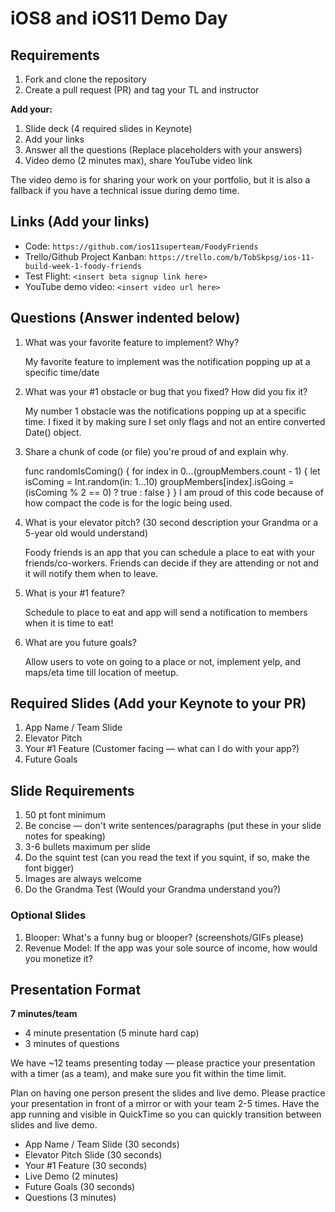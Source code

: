 # iOS8 and iOS11 Demo Day

## Requirements

1. Fork and clone the repository
2. Create a pull request (PR) and tag your TL and instructor

**Add your:**

1. Slide deck (4 required slides in Keynote)
2. Add your links
3. Answer all the questions (Replace placeholders with your answers)
4. Video demo (2 minutes max), share YouTube video link

The video demo is for sharing your work on your portfolio, but it is also a fallback if you have a technical issue during demo time.

## Links (Add your links)

* Code: `https://github.com/ios11superteam/FoodyFriends`
* Trello/Github Project Kanban: `https://trello.com/b/TobSkpsg/ios-11-build-week-1-foody-friends`
* Test Flight: `<insert beta signup link here>`
* YouTube demo video: `<insert video url here>`

## Questions (Answer indented below)

1. What was your favorite feature to implement? Why?

    My favorite feature to implement was the notification popping up at a specific time/date

2. What was your #1 obstacle or bug that you fixed? How did you fix it?

    My number 1 obstacle was the notifications popping up at a specific time. I fixed it by making sure I set only flags and    not an entire converted Date() object.
  
3. Share a chunk of code (or file) you're proud of and explain why.

    func randomIsComing() {
        for index in 0...(groupMembers.count - 1) {
            let isComing = Int.random(in: 1...10)
            groupMembers[index].isGoing = (isComing % 2 == 0) ? true : false
        }
    }
    I am proud of this code because of how compact the code is for the logic being used.
  
4. What is your elevator pitch? (30 second description your Grandma or a 5-year old would understand)

    Foody friends is an app that you can schedule a place to eat with your friends/co-workers. Friends can decide if they are attending or not and it will notify them when to leave.
  
5. What is your #1 feature?

    Schedule to place to eat and app will send a notification to members when it is time to eat!
  
6. What are you future goals?

    Allow users to vote on going to a place or not, implement yelp, and maps/eta time till location of meetup.

## Required Slides (Add your Keynote to your PR)

1. App Name / Team Slide
2. Elevator Pitch
3. Your #1 Feature (Customer facing — what can I do with your app?)
4. Future Goals

## Slide Requirements

1. 50 pt font minimum
2. Be concise — don't write sentences/paragraphs (put these in your slide notes for speaking)
3. 3-6 bullets maximum per slide
4. Do the squint test (can you read the text if you squint, if so, make the font bigger)
6. Images are always welcome
7. Do the Grandma Test (Would your Grandma understand you?)

### Optional Slides

1. Blooper: What's a funny bug or blooper? (screenshots/GIFs please)
2. Revenue Model: If the app was your sole source of income, how would you monetize it?

## Presentation Format

**7 minutes/team**

* 4 minute presentation (5 minute hard cap)
* 3 minutes of questions

We have ~12 teams presenting today — please practice your presentation with a timer (as a team), and make sure you fit within the time limit.

Plan on having one person present the slides and live demo. Please practice your presentation in front of a mirror or with your team 2-5 times. Have the app running and visible in QuickTime so you can quickly transition between slides and live demo.

* App Name / Team Slide (30 seconds)
* Elevator Pitch Slide (30 seconds)
* Your #1 Feature (30 seconds)
* Live Demo (2 minutes)
* Future Goals (30 seconds)
* Questions (3 minutes)
